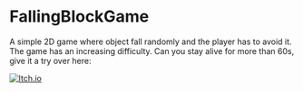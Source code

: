 # FallingBlockGame
A simple 2D game where object fall randomly and the player has to avoid it. The game has an increasing difficulty. 
Can you stay alive for more than 60s, give it a try over here:

[![Itch.io](https://img.shields.io/badge/FallingBlock-%23FF0B34.svg?style=for-the-badge&logo=Itch.io&logoColor=white)](https://premvarijakzhan.itch.io/falling-block/)
